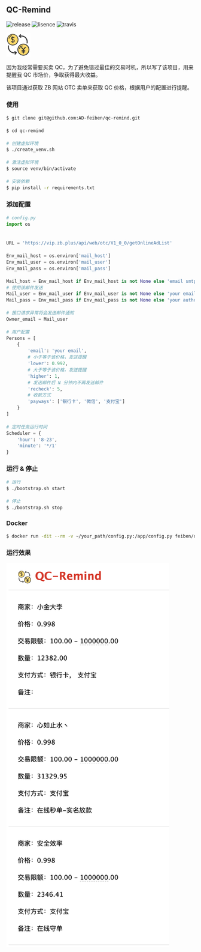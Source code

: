
## QC-Remind

![release](https://img.shields.io/github/v/release/ad-feiben/qc-remind)
![lisence](https://img.shields.io/github/license/ad-feiben/qc-remind?logo=github)
![travis](https://img.shields.io/travis/ad-feiben/qc-remind?logo=travis)

![logo](./assets/logo.png)

因为我经常需要买卖 QC，为了避免错过最佳的交易时机，所以写了该项目，用来提醒我 QC 市场价，争取获得最大收益。

该项目通过获取 ZB 网站 OTC 卖单来获取 QC 价格，根据用户的配置进行提醒。

### 使用

```bash
$ git clone git@github.com:AD-feiben/qc-remind.git

$ cd qc-remind

# 创建虚拟环境
$ ./create_venv.sh

# 激活虚拟环境
$ source venv/bin/activate

# 安装依赖
$ pip install -r requirements.txt
```

### 添加配置

```python
# config.py
import os


URL = 'https://vip.zb.plus/api/web/otc/V1_0_0/getOnlineAdList'

Env_mail_host = os.environ['mail_host']
Env_mail_user = os.environ['mail_user']
Env_mail_pass = os.environ['mail_pass']

Mail_host = Env_mail_host if Env_mail_host is not None else 'email smtp'
# 使用该邮件发送
Mail_user = Env_mail_user if Env_mail_user is not None else 'your email'
Mail_pass = Env_mail_pass if Env_mail_pass is not None else 'your authorization code'

# 接口请求异常将会发送邮件通知
Owner_email = Mail_user

# 用户配置
Persons = [
    {
        'email': 'your email',
        # 小于等于该价格，发送提醒
        'lower': 0.992,
        # 大于等于该价格，发送提醒
        'higher': 1,
        # 发送邮件后 N 分钟内不再发送邮件
        'recheck': 5,
        # 收款方式
        'payways': ['银行卡', '微信', '支付宝']
    }
]

# 定时任务运行时间
Scheduler = {
    'hour': '8-23',
    'minute': '*/1'
}

```

### 运行 & 停止

```bash
# 运行
$ ./bootstrap.sh start

# 停止
$ ./bootstrap.sh stop
```

### Docker

```bash
$ docker run -dit --rm -v ~/your_path/config.py:/app/config.py feiben/qc-remind
```

### 运行效果

![](./assets/img1.png)
